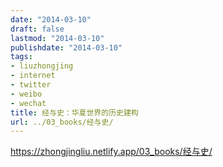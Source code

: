 ```yaml
---
date: "2014-03-10"
draft: false
lastmod: "2014-03-10"
publishdate: "2014-03-10"
tags:
- liuzhongjing
- internet
- twitter
- weibo
- wechat
title: 经与史：华夏世界的历史建构
url: ../03_books/经与史/
---
```



https://zhongjingliu.netlify.app/03_books/经与史/

